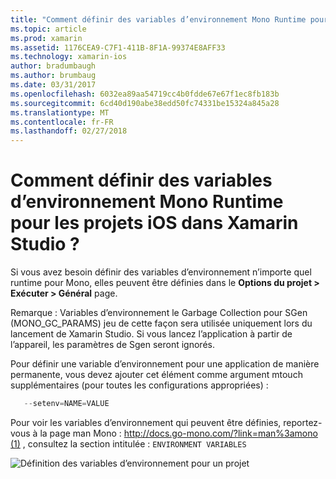 ```yaml
---
title: "Comment définir des variables d’environnement Mono Runtime pour les projets iOS dans Xamarin Studio ?"
ms.topic: article
ms.prod: xamarin
ms.assetid: 1176CEA9-C7F1-411B-8F1A-99374E8AFF33
ms.technology: xamarin-ios
author: bradumbaugh
ms.author: brumbaug
ms.date: 03/31/2017
ms.openlocfilehash: 6032ea89aa54719cc4b0fdde67e67f1ec8fb183b
ms.sourcegitcommit: 6cd40d190abe38edd50fc74331be15324a845a28
ms.translationtype: MT
ms.contentlocale: fr-FR
ms.lasthandoff: 02/27/2018
---
```

# <a name="how-do-i-set-mono-runtime-environment-variables-for-ios-projects-in-xamarin-studio"></a>Comment définir des variables d’environnement Mono Runtime pour les projets iOS dans Xamarin Studio ?

Si vous avez besoin définir des variables d’environnement n’importe quel runtime pour Mono, elles peuvent être définies dans le **Options du projet > Exécuter > Général** page.

Remarque : Variables d’environnement le Garbage Collection pour SGen (MONO\_GC\_PARAMS) jeu de cette façon sera utilisée uniquement lors du lancement de Xamarin Studio. Si vous lancez l’application à partir de l’appareil, les paramètres de Sgen seront ignorés. 

Pour définir une variable d’environnement pour une application de manière permanente, vous devez ajouter cet élément comme argument mtouch supplémentaires (pour toutes les configurations appropriées) :

```csharp
   --setenv=NAME=VALUE
```

Pour voir les variables d’environnement qui peuvent être définies, reportez-vous à la page man Mono : [http://docs.go-mono.com/?link=man%3amono (1)](http://docs.go-mono.com/?link=man%3amono(1)) , consultez la section intitulée : `ENVIRONMENT VARIABLES`

![](xs-mono-runtime-images/environment-variables.jpg "Définition des variables d’environnement pour un projet")
